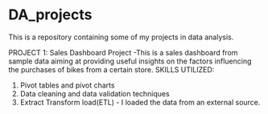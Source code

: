 # DA_projects
This is a repository containing some of my projects in data analysis.

PROJECT 1: Sales Dashboard Project
-This is a sales dashboard from sample data aiming at providing useful insights on the factors influencing the purchases of bikes from a certain store. 
SKILLS UTILIZED: 
  1. Pivot tables and pivot charts
  2. Data cleaning and data validation techniques
  3. Extract Transform load(ETL) - I loaded the data from an external source.
